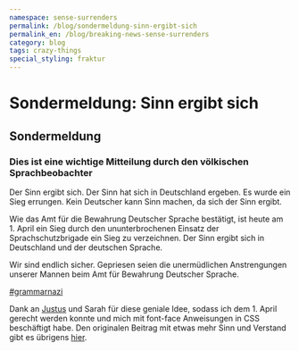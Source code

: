 ```yaml
---
namespace: sense-surrenders
permalink: /blog/sondermeldung-sinn-ergibt-sich
permalink_en: /blog/breaking-news-sense-surrenders
category: blog
tags: crazy-things
special_styling: fraktur
---
```


# Sondermeldung: Sinn ergibt sich

## Sondermeldung

### Dies ist eine wichtige Mitteilung durch den völkischen Sprachbeobachter

Der Sinn ergibt sich.
Der Sinn hat sich in Deutschland ergeben.
Es wurde ein Sieg errungen.
Kein Deutscher kann Sinn machen, da sich der Sinn ergibt.

Wie das Amt für die Bewahrung Deutscher Sprache bestätigt, ist heute am 1. April ein Sieg durch den ununterbrochenen Einsatz der Sprachschutzbrigade ein Sieg zu verzeichnen.
Der Sinn ergibt sich in Deutschland und der deutschen Sprache.

Wir sind endlich sicher.
Gepriesen seien die unermüdlichen Anstrengungen unserer Mannen beim Amt für Bewahrung Deutscher Sprache.

[#grammarnazi][grammarnazi]

Dank an [Justus][justus] und Sarah für diese geniale Idee, sodass ich dem 1. April gerecht werden konnte und mich mit font-face Anweisungen in CSS beschäftigt habe.
Den originalen Beitrag mit etwas mehr Sinn und Verstand gibt es übrigens [hier][blog-sinn].

[grammarnazi]: https://twitter.com/hashtag/grammarnazi
[justus]: https://justus.science/
[blog-sinn]: /blog/beitrag-macht-keinen-sinn
